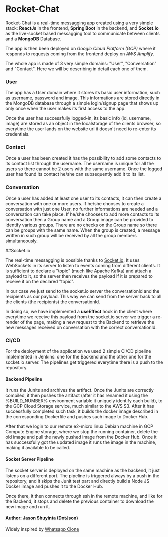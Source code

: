 # Rocket-Chat
Rocket-Chat is a real-time messagging app created using a very simple stack: **ReactJs** in the frontend, **Spring Boot** in the backend, and **Socket.io** as the live-socket based
messagging tool to communicate between clients and a **MongoDB** Database.

The app is then been deployed on *Google Cloud Platform (GCP)* where it responds to requests coming from the frontend 
deploy on *AWS Amplify*.

The whole app is made of 3 very simple domains: "User", "Conversation" and "Contact". Here we will be describing in detail
each one of them.

### User
The app has a User domain where it stores its basic user information, such as username, password and image.
This informations are stored directly in the MongoDB database through a simple login/signup page that shows up only
once when the user makes its first access to the app.

Once the user has successfully logged-in, its basic info (id, username, image) are stored as an object in the localstorage
of the clients browser, so everytime the user lands on the website url it doesn't need to re-enter its credentials.

### Contact
Once a user has been created it has the possibility to add some contacts to its contact list through the username. The username
is unique for all the users so  there cannot be 2 users with the same username. Once the logged user has found its contact he/she can subsequently
add it to its list. 

### Conversation
Once a user has added at least one user to its contacts, it can then create a conversation with one or more users. If he/she chooses to create
a conversation with just one User, no further informations are needed and a conversation can take place. If he/she chooses
to add more contacts to its conversation then a Group name and a Group image can be provided to identify various groups. 
There are no checks on the Group name so there can be groups with the same name.
When the group is created, a message written in such group will be received by all the group members
simultaneously.

##Socket.io

The real-time messagging is possible thanks to [Socket.io](https://socket.io/). It uses WebSockets in its server to listen to events 
coming from different clients. It is sufficient to declare a "topic" (much like Apache Kafka) and attach a payload
to it, so the server then receives the payload if it is prepared to receive it on the declared "topic".

In our case we just send to the socket.io server the conversationId and the recipients as our payload. This way we can
send from the server back to all the clients (the recipients) the conversationId. 

In doing so, we have implemented a **useEffect** hook in the client where everytime we receive this payload from 
the socket.io server we trigger a re-render of the page, making a new request to the Backend to retrieve the new
messages received on conversation with the correct conversationId.

### CI/CD

For the deployment of the application we used 2 simple CI/CD pipeline implemented in Jenkins: one for the Backend and
the other one for the socket.io server.
The pipelines get triggered everytime there is a push to the repository. 

#### Backend Pipeline
It runs the Junits and archives the artifact.
Once the Junits are correctly compiled, it then pushes the artifact (after it has renamed it using the %BUILD_NUMBER% 
environment variable it uniquely identify each build), to the GCP Cloud Storage service, much similar to the AWS S3.
After it has successfully completed such task, it builds the docker image described in the corresponding Dockerfile
and pushes such image to Docker Hub.

After that we login to our remote e2-micro linux Debian machine in GCP Compute Engine storage, where we
stop the running container, delete the old image and pull the newly pushed image from the Docker Hub.
Once it has successfully got the updated image it runs the image in the machine, making it available to be called.

#### Socket Server Pipeline
The socket server is deployed on the same machine as the backend, it just listens on a different port. The pipeline is 
triggered always by a push in the repository, and it skips the Junit test part and directly build a Node JS
Docker image and pushes it to the Docker Hub. 

Once there, it then connects through ssh in the remote machine, and like for the Backend, it stops and delete the
previous container to download the new image and run it.

#### Author: Jason Shuyinta (DotJson)

Widely inspired by [Whatsapp Clone](https://www.youtube.com/watch?v=tBr-PybP_9c)



